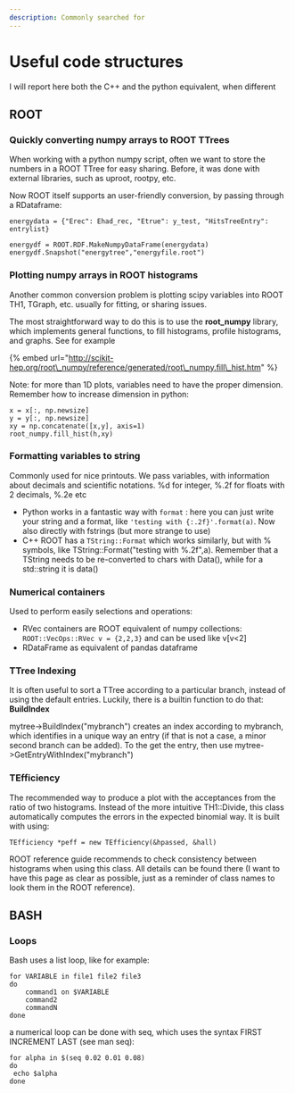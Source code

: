 ```yaml
---
description: Commonly searched for
---
```


# Useful code structures

I will report here both the C++ and the python equivalent, when different

## ROOT

### Quickly converting numpy arrays to ROOT TTrees

When working with a python numpy script, often we want to store the numbers in a ROOT TTree for easy sharing. Before, it was done with external libraries, such as uproot, rootpy, etc. 

Now ROOT itself supports an user-friendly conversion, by passing through a RDataframe:

`energydata = {"Erec": Ehad_rec, "Etrue": y_test, "HitsTreeEntry": entrylist}`

`energydf = ROOT.RDF.MakeNumpyDataFrame(energydata) energydf.Snapshot("energytree","energyfile.root")`

### Plotting numpy arrays in ROOT histograms

Another common conversion problem is plotting scipy variables into ROOT TH1, TGraph, etc. usually for fitting, or sharing issues. 

The most straightforward way to do this is to use the **root\_numpy** library, which implements general functions, to fill histograms, profile histograms, and graphs. See for example 

{% embed url="http://scikit-hep.org/root\_numpy/reference/generated/root\_numpy.fill\_hist.htm" %}

Note: for more than 1D plots, variables need to have the proper dimension. Remember how to increase dimension in python:

```text
x = x[:, np.newsize]
y = y[:, np.newsize]
xy = np.concatenate([x,y], axis=1)
root_numpy.fill_hist(h,xy)
```

### Formatting variables to string

Commonly used for nice printouts. We pass variables, with information about decimals and scientific notations. %d for integer, %.2f for floats with 2 decimals, %.2e etc

* Python works in a fantastic way with `format` : here you can just write your string and a format, like `'testing with {:.2f}'.format(a)`. Now also directly with fstrings \(but more strange to use\)
* C++ ROOT has a `TString::Format` which works similarly,  but with % symbols, like TString::Format\("testing with %.2f",a\). Remember that a TString needs to be re-converted to chars with Data\(\), while for a std::string it is data\(\)

### Numerical containers

Used to perform easily selections and operations:

* RVec containers are ROOT equivalent of numpy collections: `ROOT::VecOps::RVec v = {2,2,3}`  and can be used like v\[v&lt;2\]
* RDataFrame as equivalent of pandas dataframe

### TTree Indexing

It is often useful to sort a TTree according to a particular branch, instead of using the default entries. Luckily, there is a builtin function to do that:  **BuildIndex**

mytree-&gt;BuildIndex\("mybranch"\) creates an index according to mybranch, which identifies in a unique way an entry \(if that is not a case, a minor second branch can be added\). To the get the entry, then use mytree-&gt;GetEntryWithIndex\("mybranch"\)

### TEfficiency

The recommended way to produce a plot with the acceptances from the ratio of two histograms. Instead of the more intuitive TH1::Divide, this class automatically computes the errors in the expected binomial way. It is built with using:

```text
TEfficiency *peff = new TEfficiency(&hpassed, &hall)
```

ROOT reference guide recommends to check consistency between histograms when using this class. All details can be found there \(I want to have this page as clear as possible, just as a reminder of class names to look them in the ROOT reference\).

## BASH

### Loops

Bash uses a list loop, like for example:



```text
for VARIABLE in file1 file2 file3
do
	command1 on $VARIABLE
	command2
	commandN
done
```

a numerical loop can be done with seq, which uses the syntax FIRST INCREMENT LAST \(see man seq\):



```text
for alpha in $(seq 0.02 0.01 0.08)
do
 echo $alpha
done
```



